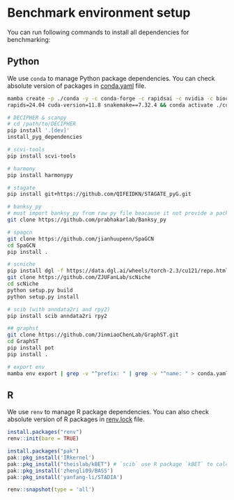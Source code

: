 # Benchmark environment setup
You can run following commands to install all dependencies for benchmarking:

## Python
We use `conda` to manage Python package dependencies. You can check absolute version of packages in [conda.yaml](./conda.yaml) file.

```sh
mamba create -p ./conda -y -c conda-forge -c rapidsai -c nvidia -c bioconda python=3.11 \
rapids=24.04 cuda-version=11.8 snakemake==7.32.4 && conda activate ./conda

# DECIPHER & scanpy
# cd /path/to/DECIPHER
pip install '.[dev]'
install_pyg_dependencies

# scvi-tools
pip install scvi-tools

# harmony
pip install harmonypy

# stagate
pip install git+https://github.com/QIFEIDKN/STAGATE_pyG.git

# banksy_py
# must import banksy_py from raw py file beacause it not provide a package
git clone https://github.com/prabhakarlab/Banksy_py

# spagcn
git clone https://github.com/jianhuupenn/SpaGCN
cd SpaGCN
pip install .

# scniche
pip install dgl -f https://data.dgl.ai/wheels/torch-2.3/cu121/repo.html
git clone https://github.com/ZJUFanLab/scNiche
cd scNiche
python setup.py build
python setup.py install

# scib (with anndata2ri and rpy2)
pip install scib anndata2ri rpy2

## graphst
git clone https://github.com/JinmiaoChenLab/GraphST.git
cd GraphST
pip install pot
pip install .

# export env
mamba env export | grep -v "^prefix: " | grep -v "^name: " > conda.yaml
```

## R

We use `renv` to manage R package dependencies. You can also check absolute version of R packages in [renv.lock](./renv.lock) file.

```R
install.packages("renv")
renv::init(bare = TRUE)

install.packages("pak")
pak::pkg_install('IRkernel')
pak::pkg_install("theislab/kBET") # `scib` use R package `kBET` to calculate kBET score.
pak::pkg_install('zhengli09/BASS')
pak::pkg_install('yanfang-li/STADIA')

renv::snapshot(type = 'all')
```
